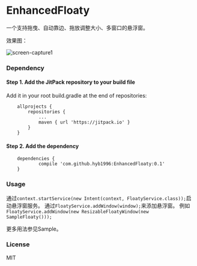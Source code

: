 EnhancedFloaty
===============

一个支持拖曳、自动靠边、拖放调整大小、多窗口的悬浮窗。

效果图：

![screen-capture1](https://raw.githubusercontent.com/hyb1996/EnhancedFloaty/master/captures/ss01.png)

### Dependency

#### Step 1. Add the JitPack repository to your build file
Add it in your root build.gradle at the end of repositories:
```
    allprojects {
        repositories {
            ...
            maven { url 'https://jitpack.io' }
        }
    }
```

#### Step 2. Add the dependency
```
    dependencies {
            compile 'com.github.hyb1996:EnhancedFloaty:0.1'
    }
```

### Usage

通过`context.startService(new Intent(context, FloatyService.class));`启动悬浮窗服务。 
通过`FloatyService.addWindow(window);`来添加悬浮窗。 
例如`FloatyService.addWindow(new ResizableFloatyWindow(new SampleFloaty()));`


更多用法参见Sample。

### License

MIT